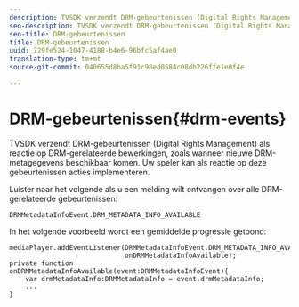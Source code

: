 ```yaml
---
description: TVSDK verzendt DRM-gebeurtenissen (Digital Rights Management) als reactie op DRM-gerelateerde bewerkingen, zoals wanneer nieuwe DRM-metagegevens beschikbaar komen. Uw speler kan als reactie op deze gebeurtenissen acties implementeren.
seo-description: TVSDK verzendt DRM-gebeurtenissen (Digital Rights Management) als reactie op DRM-gerelateerde bewerkingen, zoals wanneer nieuwe DRM-metagegevens beschikbaar komen. Uw speler kan als reactie op deze gebeurtenissen acties implementeren.
seo-title: DRM-gebeurtenissen
title: DRM-gebeurtenissen
uuid: 729fe524-1047-4188-b4e6-96bfc5af4ae0
translation-type: tm+mt
source-git-commit: 040655d8ba5f91c98ed0584c08db226ffe1e0f4e

---
```



# DRM-gebeurtenissen{#drm-events}

TVSDK verzendt DRM-gebeurtenissen (Digital Rights Management) als reactie op DRM-gerelateerde bewerkingen, zoals wanneer nieuwe DRM-metagegevens beschikbaar komen. Uw speler kan als reactie op deze gebeurtenissen acties implementeren.

Luister naar het volgende als u een melding wilt ontvangen over alle DRM-gerelateerde gebeurtenissen:

```
DRMMetadataInfoEvent.DRM_METADATA_INFO_AVAILABLE
```

In het volgende voorbeeld wordt een gemiddelde progressie getoond:

```
mediaPlayer.addEventListener(DRMMetadataInfoEvent.DRM_METADATA_INFO_AVAILABLE,  
                             onDRMMetadataInfoAvailable);   
private function onDRMMetadataInfoAvailable(event:DRMMetadataInfoEvent){ 
    var drmMetadataInfo:DRMMetadataInfo = event.drmMetadataInfo; 
    ... 
} 
```

